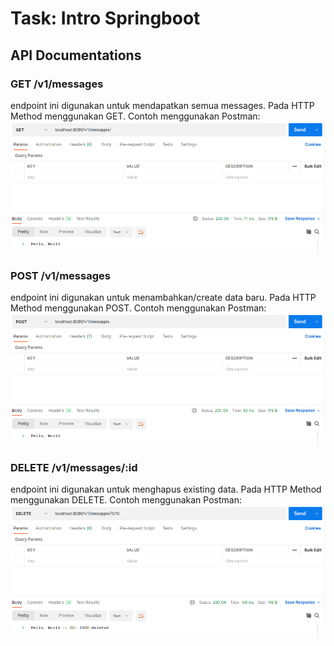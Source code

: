 # Task: Intro Springboot

## API Documentations
### GET /v1/messages
endpoint ini digunakan untuk mendapatkan semua messages. Pada HTTP Method menggunakan GET. Contoh menggunakan Postman:
!["index messages"](https://github.com/netng/alta-training/blob/main/day-8/tasks/helloworldapp/src/main/resources/static/index_messages.png)

### POST /v1/messages
endpoint ini digunakan untuk menambahkan/create data baru. Pada HTTP Method menggunakan POST. Contoh menggunakan Postman:
!["create messages"](https://github.com/netng/alta-training/blob/main/day-8/tasks/helloworldapp/src/main/resources/static/create_messages.png)

### DELETE /v1/messages/:id
endpoint ini digunakan untuk menghapus existing data. Pada HTTP Method menggunakan DELETE. Contoh menggunakan Postman:
!["destroy messages"](https://github.com/netng/alta-training/blob/main/day-8/tasks/helloworldapp/src/main/resources/static/destroy_message.png)
